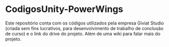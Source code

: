 # CodigosUnity-PowerWings
Este repositório conta com os códigos utilizados pela empresa Giviat Studio (criada sem fins lucrativos, para desenvolvimento de trabalho de conclusão de curso)  e o link do drive do projeto. Além de uma wiki para falar mais do projeto.
